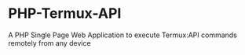 # PHP-Termux-API
A PHP Single Page Web Application to execute Termux:API commands remotely from any device
